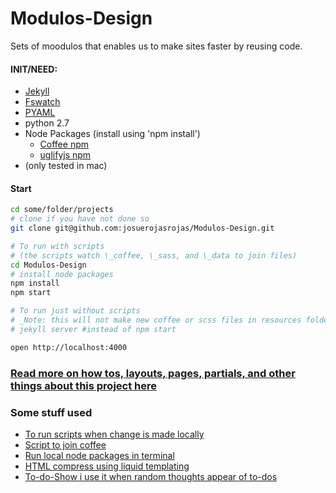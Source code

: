 # Modulos-Design

Sets of moodulos that enables us to make sites faster by reusing code.

#### INIT/NEED:
- [Jekyll](https://jekyllrb.com/docs/installation/)
- [Fswatch](https://github.com/emcrisostomo/fswatch)
- [PYAML](https://github.com/yaml/pyyaml)
- python 2.7
- Node Packages (install using 'npm install')
  - [Coffee npm](https://www.npmjs.com/package/coffee-script)
  - [uglifyjs npm](https://www.npmjs.com/package/uglify-js)
- (only tested in mac)

#### Start

```bash
cd some/folder/projects
# clone if you have not done so
git clone git@github.com:josuerojasrojas/Modulos-Design.git

# To run with scripts
# (the scripts watch \_coffee, \_sass, and \_data to join files)
cd Modulos-Design
# install node packages
npm install
npm start

# To run just without scripts
# _Note: this will not make new coffee or scss files in resources folder (this is regular jekyll)_
# jekyll server #instead of npm start

open http://localhost:4000
```

### [Read more on how tos, layouts, pages, partials, and other things about this project here](https://github.com/josuerojasrojas/Modulos-Design/tree/master/docs)


### Some stuff used
- [To run scripts when change is made locally](https://github.com/emcrisostomo/fswatch)
- [Script to join coffee](https://stackoverflow.com/questions/4575260/join-multiple-coffeescript-files-into-one-file-multiple-subdirectories)
- [Run local node packages in terminal](https://stackoverflow.com/questions/9679932/how-to-use-package-installed-locally-in-node-modules)
- [HTML compress using liquid templating](https://github.com/penibelst/jekyll-compress-html)
- [To-do-Show i use it when random thoughts appear of to-dos](https://atom.io/packages/todo-show)
